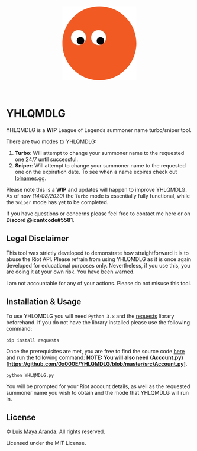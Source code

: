 <br>

<p align="center">
<a href="https://github.com/0x000E"><img width="200" src="./logo/logo.png" alt="YHLQMDLG logo"></a>
</p>

<br>

# YHLQMDLG

YHLQMDLG is a **WIP** League of Legends summoner name turbo/sniper tool.

There are two modes to YHLQMDLG:

1. **Turbo**: Will attempt to change your summoner name to the requested one 24/7 until successful.
2. **Sniper**: Will attempt to change your summoner name to the requested one on the expiration date.
To see when a name expires check out [lolnames.gg](https://lolnames.gg/en/).

Please note this is a **WIP** and updates will happen to improve YHLQMDLG. As of now *(14/08/2020)*
the `Turbo` mode is essentially fully functional, while the `Sniper` mode has yet to be completed.

If you have questions or concerns please feel free to contact me here or on **Discord @icantcode#5581**.

## Legal Disclaimer

This tool was strictly developed to demonstrate how straightforward it is to abuse the Riot API.
Please refrain from using YHLQMDLG as it is once again developed for educational purposes only. Nevertheless, if you use this, you are doing it at your own risk. You have been warned.

I am not accountable for any of your actions. Please do not misuse this tool.

## Installation & Usage

To use YHLQMDLG you will need `Python 3.x` and the [requests](https://requests.readthedocs.io/en/master/)
library beforehand. If you do not have the library installed please use the following command:

```
pip install requests
```

Once the prerequisites are met, you are free to find the source code [here](https://github.com/0x000E/YHLQMDLG/tree/master/src) and run the following command: **NOTE: You will also need (Account.py)[https://github.com/0x000E/YHLQMDLG/blob/master/src/Account.py]**.

```
python YHLQMDLG.py
```

You will be prompted for your Riot account details, as well as the requested summoner name you wish to
obtain and the mode that YHLQMDLG will run in.


## License

&copy; [Luis Maya Aranda](https://github.com/0x000E). All rights reserved.

Licensed under the MIT License.